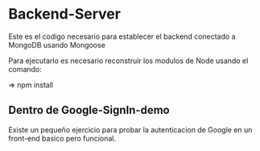 # Backend-Server

Este es el codigo necesario para establecer el backend conectado a MongoDB usando Mongoose

Para ejecutarlo es necesario reconstruir los modulos de Node usando el comando:

=> npm install

## Dentro de Google-SignIn-demo

Existe un pequeño ejercicio para probar la autenticacion de Google en un front-end basico pero funcional.